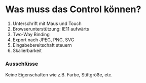 # Was muss das Control können?

1. Unterschrift mit Maus und Touch
2. Browserunterstützung: IE11 aufwärts
3. Two-Way Binding
4. Export nach JPEG, PNG, SVG
5. Eingabebereitschaft steuern
6. Skalierbarkeit




### Ausschlüsse
Keine Eigenschaften wie z.B. Farbe, Stiftgröße, etc.
